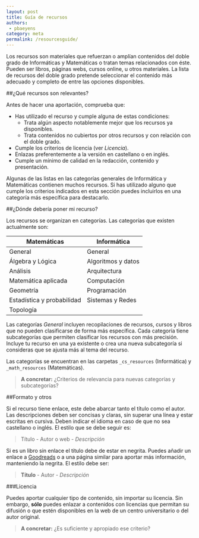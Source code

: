 ```yaml
---
layout: post
title: Guía de recursos
authors:
 - pbaeyens
category: meta
permalink: /resourcesguide/
---
```


Los recursos son materiales que refuerzan o amplían contenidos del doble grado 
de Informáticas y Matemáticas o tratan temas relacionados con éste.  Pueden ser 
libros, páginas webs, cursos online, u otros materiales. La lista de recursos del 
doble grado pretende seleccionar el contenido más adecuado y completo de entre las 
opciones disponibles.

##¿Qué recursos son relevantes?

Antes de hacer una aportación, comprueba que:

 - Has utilizado el recurso y  cumple alguna de estas condiciones:
     - Trata algún aspecto notablemente mejor que los recursos ya disponibles.
	 - Trata contenidos no cubiertos por otros recursos y con relación con el doble grado.
 - Cumple los criterios de licencia (ver *Licencia*).
 - Enlazas preferentemente a la versión en castellano o en inglés.
 - Cumple un mínimo de calidad en la redacción, contenido y presentación.

Algunas de las listas en las categorías generales de Informática  y Matemáticas contienen 
muchos recursos. Si has utilizado alguno que cumple los criterios indicados en esta sección 
puedes incluirlos en una categoría más específica para destacarlo.


##¿Dónde debería poner mi recurso?

Los recursos se organizan en categorías.  Las categorías que existen actualmente son:

|Matemáticas|Informática|
|---|---|
|General|General|
|Álgebra y Lógica|Algoritmos y datos|
|Análisis|Arquitectura|
|Matemática aplicada|Computación|
|Geometría|Programación|
|Estadística y probabilidad|Sistemas y Redes|
|Topología|

Las categorías *General* incluyen recopilaciones de recursos, cursos y libros que no pueden 
clasificarse de forma más específica. Cada categoría tiene subcategorías que permiten clasificar 
los recursos con más precisión. Incluye tu recurso en una ya existente o crea una nueva
subcategoría si consideras que se ajusta más al tema del recurso.

Las categorías se encuentran en las carpetas `_cs_resources` (Informática) y `_math_resources` (Matemáticas).

> **A concretar:**
> ¿Criterios de relevancia para nuevas categorías y subcategorías?

##Formato y otros

Si el recurso tiene enlace, este debe abarcar tanto el título como el autor.
Las descripciones deben ser concisas y claras, sin superar una línea y estar 
escritas en cursiva. Deben indicar el idioma en caso de que no sea castellano o
inglés. El estilo que se debe seguir es:

>Título - Autor o web - *Descripción*

Si es un libro sin enlace el título debe de estar en negrita. Puedes añadir un 
enlace a [Goodreads](https://www.goodreads.com) o a una página similar para aportar
más información, manteniendo la negrita. El estilo debe ser:

>**Título** - Autor - *Descripción*

###Licencia

Puedes aportar cualquier tipo de contenido, sin importar su licencia. Sin embargo, 
**sólo** puedes enlazar a contenidos con licencias que permitan su difusión o que 
estén disponibles en la web de un centro universitario o del autor original.

> **A concretar:**
> ¿Es suficiente y apropiado ese criterio?
